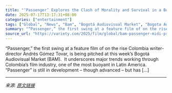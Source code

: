 ```yaml
---
title: "‘Passenger’ Explores the Clash of Morality and Survival in a Bogotá Thriller Uniting Midi, Camarada and Rodando (EXCLUSIVE)"
date: 2025-07-17T13:17:31+08:00
categories: ["entertainment"]
tags: ["Global", "News", "Bam", "Bogotá Audiovisual Market", "Bogota Audiovisual Market."]
summary: "“Passenger,” the first swing at a feature film of on the rise Colombia writer-director Andrés Gómez Tovar, is being pitched at this week’s Bogotá Audiovisual Market (BAM).&#160; It underscores major t"
source_url: "https://variety.com/2025/film/global/bam-passenger-midi-producciones-camarada-rodando-1236463637/"
---
```


“Passenger,” the first swing at a feature film of on the rise Colombia writer-director Andrés Gómez Tovar, is being pitched at this week’s Bogotá Audiovisual Market (BAM).&#160; It underscores major trends working through Colombia’s film industry, one of the most buoyant in Latin America.&#160; “Passenger” is still in development – though advanced – but has [&#8230;]

---

*来源: [原文链接](https://variety.com/2025/film/global/bam-passenger-midi-producciones-camarada-rodando-1236463637/)*
